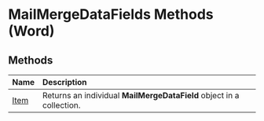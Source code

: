 
# MailMergeDataFields Methods (Word)

## Methods



|**Name**|**Description**|
|:-----|:-----|
|[Item](fd4894c6-4159-8bd4-a6b7-85f06788100f.md)|Returns an individual  **MailMergeDataField** object in a collection.|
